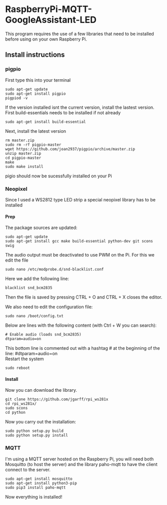 # RaspberryPi-MQTT-GoogleAssistant-LED

This program requires the use of a few libraries that need to be installed before using on your own Raspberry Pi.

## Install instructions
### pigpio
First type this into your terminal
```
sudo apt-get update
sudo apt-get install pigpio
pigpiod -v
```
If the version installed isnt the current version, install the lastest version.  
First build-essentials needs to be installed if not already
```
sudo apt-get install build-essential
```
Next, install the latest version
```
rm master.zip
sudo rm -rf pigpio-master
wget https://github.com/joan2937/pigpio/archive/master.zip
unzip master.zip
cd pigpio-master
make
sudo make install
```
pigio should now be sucessfully installed on your Pi
### Neopixel
Since I used a WS2812 type LED strip a special neopixel library has to be installed
#### Prep
The package sources are updated:
```
sudo apt-get update
sudo apt-get install gcc make build-essential python-dev git scons swig
```
The audio output must be deactivated to use PWM on the Pi. For this we edit the file
```
sudo nano /etc/modprobe.d/snd-blacklist.conf
```
Here we add the following line:
```
blacklist snd_bcm2835
```
Then the file is saved by pressing CTRL + O and CTRL + X closes the editor.

We also need to edit the configuration file:
```
sudo nano /boot/config.txt
```
Below are lines with the following content (with Ctrl + W you can search):
```
# Enable audio (loads snd_bcm2835)
dtparam=audio=on
```
This bottom line is commented out with a hashtag # at the beginning of the line: #dtparam=audio=on  
Restart the system
```
sudo reboot
```
#### Install
Now you can download the library.
```
git clone https://github.com/jgarff/rpi_ws281x
cd rpi_ws281x/
sudo scons
cd python
```
Now you carry out the installation:
```
sudo python setup.py build
sudo python setup.py install
```

### MQTT
I'm using a MQTT server hosted on the Raspberry Pi, you will need both Mosquitto (to host the server) and the library paho-mqtt to have the client connect to the server.
```
sudo apt-get install mosquitto
sudo apt-get install python3-pip
sudo pip3 install paho-mqtt
```
Now everything is installed!

